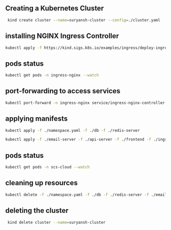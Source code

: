## Creating a Kubernetes Cluster
```bash
 kind create cluster --name=suryansh-cluster --config=./cluster.yaml
 ```
 ## installing NGINX Ingress Controller
 ```bash
kubectl apply -f https://kind.sigs.k8s.io/examples/ingress/deploy-ingress-nginx.yaml
```
## pods status
```bash
kubectl get pods -n ingress-nginx --watch
```

## port-forwarding to access services
```bash
kubectl port-forward -n ingress-nginx service/ingress-nginx-controller 3000:80
```

## applying manifests
```bash
kubectl apply -f ./namespace.yaml -f ./db -f ./redis-server
```
```bash
kubectl apply -f ./email-server -f ./api-server -f ./frontend -f ./ingress.yaml
```

## pods status
```bash
kubectl get pods -n scs-cloud --watch
```

## cleaning up resources
```bash
kubectl delete -f ./namespace.yaml -f ./db -f ./redis-server -f ./email-server -f ./api-server -f ./frontend -f ./ingress.yaml
```

## deleting the cluster
```bash
 kind delete cluster --name=suryansh-cluster
 ```